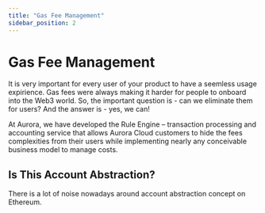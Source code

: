 ```yaml
---
title: "Gas Fee Management"
sidebar_position: 2
---
```


# Gas Fee Management

It is very important for every user of your product to have a seemless usage expirience. Gas fees were always making it harder for people to onboard into the Web3 world. So, the important question is - can we eliminate them for users? And the answer is - yes, we can! 

At Aurora, we have developed the Rule Engine – transaction processing and accounting service that allows Aurora Cloud customers to hide the fees complexities from their users while implementing nearly any conceivable business model to manage costs.

## Is This Account Abstraction?
There is a lot of noise nowadays around account abstraction concept on Ethereum. 

